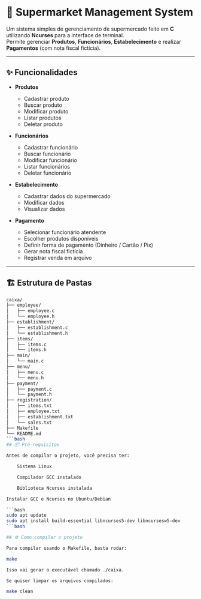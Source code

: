 # 🛒 Supermarket Management System

Um sistema simples de gerenciamento de supermercado feito em **C** utilizando **Ncurses** para a interface de terminal.  
Permite gerenciar **Produtos**, **Funcionários**, **Estabelecimento** e realizar **Pagamentos** (com nota fiscal fictícia).

---

## ✨ Funcionalidades

- **Produtos**
  - Cadastrar produto
  - Buscar produto
  - Modificar produto
  - Listar produtos
  - Deletar produto

- **Funcionários**
  - Cadastrar funcionário
  - Buscar funcionário
  - Modificar funcionário
  - Listar funcionários
  - Deletar funcionário

- **Estabelecimento**
  - Cadastrar dados do supermercado
  - Modificar dados
  - Visualizar dados

- **Pagamento**
  - Selecionar funcionário atendente
  - Escolher produtos disponíveis
  - Definir forma de pagamento (Dinheiro / Cartão / Pix)
  - Gerar nota fiscal fictícia
  - Registrar venda em arquivo

---

## 🏗 Estrutura de Pastas

```bash
caixa/
├── employee/
│   ├── employee.c
│   └── employee.h
├── establishment/
│   ├── establishment.c
│   └── establishment.h
├── items/
│   ├── items.c
│   └── items.h
├── main/
│   └── main.c
├── menu/
│   ├── menu.c
│   └── menu.h
├── payment/
│   ├── payment.c
│   └── payment.h
├── registration/
│   ├── items.txt
│   ├── employee.txt
│   ├── establishment.txt
│   └── sales.txt
├── Makefile
└── README.md
```bash
## 📦 Pré-requisitos

Antes de compilar o projeto, você precisa ter:

    Sistema Linux

    Compilador GCC instalado

    Biblioteca Ncurses instalada

Instalar GCC e Ncurses no Ubuntu/Debian

```bash
sudo apt update
sudo apt install build-essential libncurses5-dev libncursesw5-dev
```bash

## ⚙️ Como compilar o projeto

Para compilar usando o Makefile, basta rodar:

make

Isso vai gerar o executável chamado ./caixa.

Se quiser limpar os arquivos compilados:

make clean


